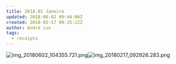 ```yaml
---
title: 2018.01 Janeiro
updated: 2018-06-02 09:44:06Z
created: 2018-02-17 09:25:22Z
author: André Luz
tags:
  - receipts
---
```


![img_20180602_104355.721.png](../../_resources/img_20180602_104355.721.png)![img_20180217_092926.283.png](../../_resources/img_20180217_092926.283.png)